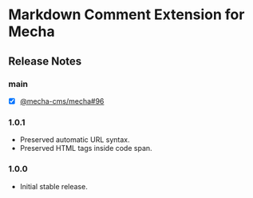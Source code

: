 Markdown Comment Extension for Mecha
====================================

Release Notes
-------------

### main

 - [x] [@mecha-cms/mecha#96](https://github.com/mecha-cms/mecha/issues/96)

### 1.0.1

 - Preserved automatic URL syntax.
 - Preserved HTML tags inside code span.

### 1.0.0

 - Initial stable release.
